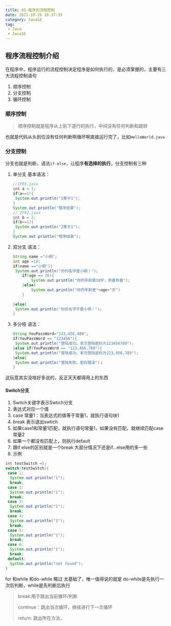 ```yaml
---
title: 05-程序的流程控制
date: 2021-10-26 16:37:35
category: JavaSE
tag:
 - Java
 - JavaSE
---
```

## 程序流程控制介绍

在程序中，程序运行的流程控制决定程序是如何执行的，是必须掌握的，主要有三大流程控制语句

1. 顺序控制
2. 分支控制
3. 循环控制

### 顺序控制

> 顺序控制就是程序从上到下逐行的执行，中间没有任何判断和跳转

也就是代码从头到位没有任何判断啊循环啊直接运行完了，比如`HelloWorld.java`

### 分支控制

分支也就是判断，语法`if-else`，让程序**有选择的执行**，分支控制有三种

1. 单分支
   基本语法：

   ```java
   //IF01.java
   int a = 1;
   if(a==1){
    System.out.println("1等于1");
   }
   System.out.println("程序结束");
   // IF02.java
   int b = 2;
   if(b==1){
    System.out.println("2等于1");
   }
   System.out.println("程序结束");
   ```

2. 双分支
   语法：

   ```java
   String name ="小明";
   int age =18;
   if(name =="小明"){
    System.out.println("你的名字是小明！");
       if(age == 20){
           System.out.println("你的年龄是10岁，恭喜恭喜");
       }else{
           System.out.println("你的年龄是"+age+"岁")
       }
       
   }else{
    System.out.println("你的名字不是小明！");
   }
   ```

3. 多分枝
   语法：

   ```java
   String YouPassWord="123,456,489";
   if(YouPassWord == "123456"){
    System.out.println("登陆成功，本次登陆密码为123456789");
   }else if(YouPassWord == "123,456,789"){
    System.out.println("登陆成功，本次登陆密码为123,456,789");
   }else{
    System.out.println("登陆失败，密码错误")；
   }
   ```

这玩意其实没啥好多说的，反正天天都得用上的东西

#### Switch分支

1. Switch关键字表示Swtich分支
2. 表达式对应一个值
3. case 常量1：当表达式的值等于常量1，就执行语句块1
4. break 表示退出swtich
5. 如果case1和常量1匹配，就执行语句常量1，如果没有匹配，就继续匹配case 常量2
6. 如果一个都没有匹配上，则执行default
7. 跟if else的区别就是一个break 大部分情况下还是if...else用的多一些
8. 示例

```java
int testSwitch =5;
switch(testSwitch){
 case 1:
  System.out.println("1");
  break;
 case 2:
  System.out.println("1");
  break;
 case 3:
  System.out.println("1");
  break;
 case 4:
  System.out.println("1");
  break;
 case 5:
  System.out.println("1");
  break;
 case 6:
  System.out.println("1");
  break;
 default:
  System.out.println("not found");
}
```

for 和while 和do-while 略过 太基础了，唯一值得说的就是  do-while是先执行一次后判断，while是先判断后执行

> break:用于跳出当前循环/判断
>
> continue：跳出当次循环，继续进行下一次循环
>
> return: 跳出所在方法，
